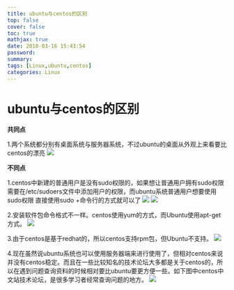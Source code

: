 ```yaml
---
title: ubuntu与centos的区别
top: false
cover: false
toc: true
mathjax: true
date: 2018-03-16 15:43:54
password:
summary:
tags: [Linux,ubuntu,centos]
categories: Linux
---
```


# ubuntu与centos的区别 #
**共同点**

1.两个系统都分别有桌面系统与服务器系统，不过ubuntu的桌面从外观上来看要比centos的漂亮 
![](https://i.imgur.com/wG2Wijz.png)

**不同点**

1.centos中新建的普通用户是没有sudo权限的，如果想让普通用户拥有sudo权限需要在/etc/sudoers文件中添加用户的权限，而ubuntu系统普通用户想要使用sudo权限  直接使用sudo +命令行的方式就可以了
![](https://i.imgur.com/F9j1bQf.png)
![](https://i.imgur.com/gO8IHXy.png)

2.安装软件包命令格式不一样。centos使用yum的方式，而Ubuntu使用apt-get 方式。
![](https://i.imgur.com/5HVsSwb.png)

3.由于centos是基于redhat的，所以centos支持rpm包，但Ubuntu不支持。
![](https://i.imgur.com/ncFb1r6.png)

4.现在虽然说ubuntu系统也可以使用服务器端来进行使用了，但相对centos来说并没有centos稳定。而且在一些比较知名的技术论坛大多都是关于centos的，所以在遇到问题查询资料的时候相对要比ubuntu要更方便一些。如下图中centos中文站技术论坛，是很多学习者经常查询问题的地方。
![](https://i.imgur.com/dZWrs2n.png)